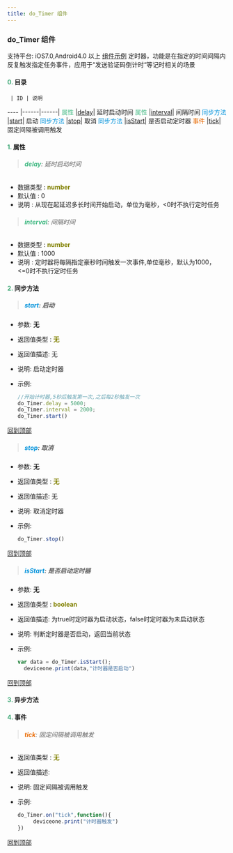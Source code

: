 ```yaml
---
title: do_Timer 组件
---
```


### do_Timer 组件

 支持平台: iOS7.0,Android4.0 以上
 [组件示例](https://github.com/do-api/docs-example/tree/master/source/view/MM/do_Timer)
 定时器，功能是在指定的时间间隔内反复触发指定任务事件，应用于“发送验证码倒计时“等记时相关的场景

#### <font color ='#40A977'>**0.**</font> 目录

     | ID | 说明
---- |------|------|
<font color ='#42b983'>属性</font>  |[delay](#delay)| 延时启动时间
<font color ='#42b983'>属性</font>  |[interval](#interval)| 间隔时间
<font color ='#0092db'>同步方法</font>  |[start](#start)| 启动
<font color ='#0092db'>同步方法</font>  |[stop](#stop)| 取消
<font color ='#0092db'>同步方法</font>  |[isStart](#isStart)| 是否启动定时器
<font color ='#e96900'>事件</font>  |[tick](#tick)| 固定间隔被调用触发

#### <font color ='#40A977'>**1.**</font> 属性

>###### <span id=delay><font color ='#42b983'>**delay**</font></span>: 延时启动时间

- 数据类型 : <font color ='#808000'>**number**</font>
- 默认值 : 0
- 说明 : 从现在起延迟多长时间开始启动，单位为毫秒，<0时不执行定时任务

>###### <span id=interval><font color ='#42b983'>**interval**</font></span>: 间隔时间

- 数据类型 : <font color ='#808000'>**number**</font>
- 默认值 : 1000
- 说明 : 定时器将每隔指定豪秒时间触发一次事件,单位毫秒，默认为1000，<=0时不执行定时任务

#### <font color ='#40A977'>**2.**</font> 同步方法

>##### <span id=start><font color ='#0092db'>**start**</font></span>: 启动

- 参数: **无**
- 返回值类型 : <font color ='#808000'>**无**</font>
- 返回值描述: 无
- 说明: 启动定时器
- 示例:

  ```javascript
  //开始计时器,5秒后触发第一次,之后每2秒触发一次
  do_Timer.delay = 5000;
  do_Timer.interval = 2000;
  do_Timer.start()

  ```

[回到顶部](#top)

>##### <span id=stop><font color ='#0092db'>**stop**</font></span>: 取消

- 参数: **无**
- 返回值类型 : <font color ='#808000'>**无**</font>
- 返回值描述: 无
- 说明: 取消定时器
- 示例:

  ```javascript
  do_Timer.stop()

  ```

[回到顶部](#top)

>##### <span id=isStart><font color ='#0092db'>**isStart**</font></span>: 是否启动定时器

- 参数: **无**
- 返回值类型 : <font color ='#808000'>**boolean**</font>
- 返回值描述: 为true时定时器为启动状态，false时定时器为未启动状态
- 说明: 判断定时器是否启动，返回当前状态
- 示例:

  ```javascript
  var data = do_Timer.isStart();
	deviceone.print(data,"计时器是否启动")

  ```

[回到顶部](#top)

#### <font color ='#40A977'>**3.**</font> 异步方法


#### <font color ='#40A977'>**4.**</font> 事件

>###### <span id=tick><font color ='#e96900'>**tick**</font></span>: 固定间隔被调用触发

- 返回值类型 : <font color ='#808000'>**无**</font>
- 返回值描述:
- 说明: 固定间隔被调用触发
- 示例:

  ```javascript
  do_Timer.on("tick",function(){
	   deviceone.print("计时器触发")
  })

  ```

[回到顶部](#top)
